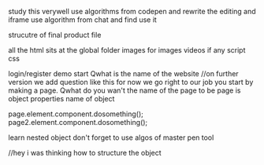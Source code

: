 study this verywell
use algorithms from codepen and rewrite the editing and iframe
use algorithm from chat and find use it


strucutre of final product file 

all the html sits at  the global folder
images for images
videos if any
script 
css




login/register
demo
start
Qwhat is the name of the website //on further version we add question like this for now we go right to our job
you start by making a page. 
Qwhat do you wan't the name of the page to be
page is object
properties
name of object




page.element.component.dosomething();
page2.element.component.dosomething();

learn nested object
don't forget to use algos of master pen tool


//hey i was thinking how to structure the object